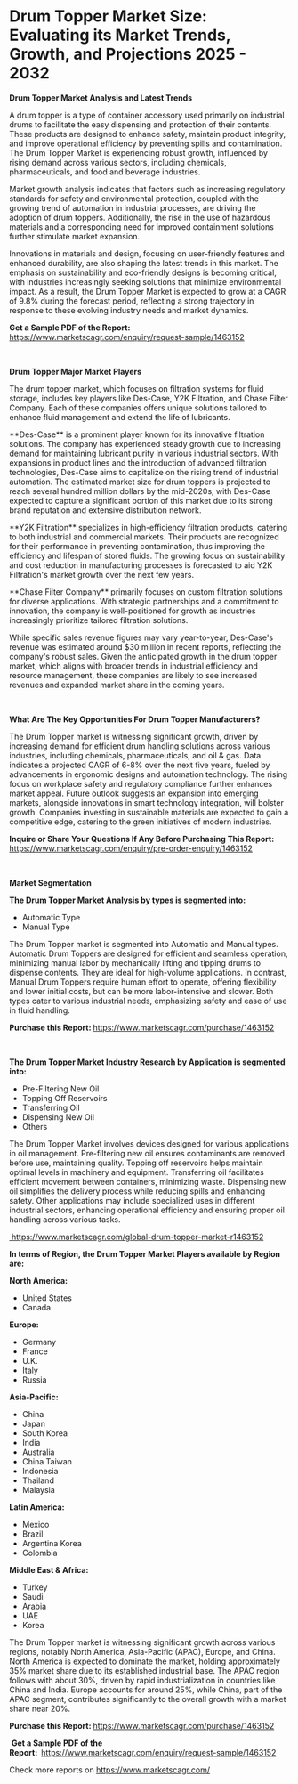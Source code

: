 <p><h1>Drum Topper Market Size: Evaluating its Market Trends, Growth, and Projections 2025 - 2032</h1></p><p><strong>Drum Topper Market Analysis and Latest Trends</strong></p>
<p><p>A drum topper is a type of container accessory used primarily on industrial drums to facilitate the easy dispensing and protection of their contents. These products are designed to enhance safety, maintain product integrity, and improve operational efficiency by preventing spills and contamination. The Drum Topper Market is experiencing robust growth, influenced by rising demand across various sectors, including chemicals, pharmaceuticals, and food and beverage industries.</p><p>Market growth analysis indicates that factors such as increasing regulatory standards for safety and environmental protection, coupled with the growing trend of automation in industrial processes, are driving the adoption of drum toppers. Additionally, the rise in the use of hazardous materials and a corresponding need for improved containment solutions further stimulate market expansion.</p><p>Innovations in materials and design, focusing on user-friendly features and enhanced durability, are also shaping the latest trends in this market. The emphasis on sustainability and eco-friendly designs is becoming critical, with industries increasingly seeking solutions that minimize environmental impact. As a result, the Drum Topper Market is expected to grow at a CAGR of 9.8% during the forecast period, reflecting a strong trajectory in response to these evolving industry needs and market dynamics.</p></p>
<p><strong>Get a Sample PDF of the Report:&nbsp;</strong> <a href="https://www.marketscagr.com/enquiry/request-sample/1463152?utm_campaign=3001&utm_medium=2&utm_source=Github&utm_content=ia&utm_term=09042025&utm_id=drum-topper">https://www.marketscagr.com/enquiry/request-sample/1463152</a></p>
<p>&nbsp;</p>
<p><strong>Drum Topper Major Market Players</strong></p>
<p><p>The drum topper market, which focuses on filtration systems for fluid storage, includes key players like Des-Case, Y2K Filtration, and Chase Filter Company. Each of these companies offers unique solutions tailored to enhance fluid management and extend the life of lubricants.</p><p>**Des-Case** is a prominent player known for its innovative filtration solutions. The company has experienced steady growth due to increasing demand for maintaining lubricant purity in various industrial sectors. With expansions in product lines and the introduction of advanced filtration technologies, Des-Case aims to capitalize on the rising trend of industrial automation. The estimated market size for drum toppers is projected to reach several hundred million dollars by the mid-2020s, with Des-Case expected to capture a significant portion of this market due to its strong brand reputation and extensive distribution network.</p><p>**Y2K Filtration** specializes in high-efficiency filtration products, catering to both industrial and commercial markets. Their products are recognized for their performance in preventing contamination, thus improving the efficiency and lifespan of stored fluids. The growing focus on sustainability and cost reduction in manufacturing processes is forecasted to aid Y2K Filtration's market growth over the next few years.</p><p>**Chase Filter Company** primarily focuses on custom filtration solutions for diverse applications. With strategic partnerships and a commitment to innovation, the company is well-positioned for growth as industries increasingly prioritize tailored filtration solutions. </p><p>While specific sales revenue figures may vary year-to-year, Des-Case's revenue was estimated around $30 million in recent reports, reflecting the company's robust sales. Given the anticipated growth in the drum topper market, which aligns with broader trends in industrial efficiency and resource management, these companies are likely to see increased revenues and expanded market share in the coming years.</p></p>
<p>&nbsp;</p>
<p><strong>What Are The Key Opportunities For Drum Topper Manufacturers?</strong></p>
<p><p>The Drum Topper market is witnessing significant growth, driven by increasing demand for efficient drum handling solutions across various industries, including chemicals, pharmaceuticals, and oil & gas. Data indicates a projected CAGR of 6-8% over the next five years, fueled by advancements in ergonomic designs and automation technology. The rising focus on workplace safety and regulatory compliance further enhances market appeal. Future outlook suggests an expansion into emerging markets, alongside innovations in smart technology integration, will bolster growth. Companies investing in sustainable materials are expected to gain a competitive edge, catering to the green initiatives of modern industries.</p></p>
<p><strong>Inquire or Share Your Questions If Any Before Purchasing This Report:</strong> <a href="https://www.marketscagr.com/enquiry/pre-order-enquiry/1463152?utm_campaign=3001&utm_medium=2&utm_source=Github&utm_content=ia&utm_term=09042025&utm_id=drum-topper">https://www.marketscagr.com/enquiry/pre-order-enquiry/1463152</a></p>
<p>&nbsp;</p>
<p><strong>Market Segmentation</strong></p>
<p><strong>The Drum Topper Market Analysis by types is segmented into:</strong></p>
<p><ul><li>Automatic Type</li><li>Manual Type</li></ul></p>
<p><p>The Drum Topper market is segmented into Automatic and Manual types. Automatic Drum Toppers are designed for efficient and seamless operation, minimizing manual labor by mechanically lifting and tipping drums to dispense contents. They are ideal for high-volume applications. In contrast, Manual Drum Toppers require human effort to operate, offering flexibility and lower initial costs, but can be more labor-intensive and slower. Both types cater to various industrial needs, emphasizing safety and ease of use in fluid handling.</p></p>
<p><strong>Purchase this Report:&nbsp;</strong><a href="https://www.marketscagr.com/purchase/1463152?utm_campaign=3001&utm_medium=2&utm_source=Github&utm_content=ia&utm_term=09042025&utm_id=drum-topper">https://www.marketscagr.com/purchase/1463152</a></p>
<p>&nbsp;</p>
<p><strong>The Drum Topper Market Industry Research by Application is segmented into:</strong></p>
<p><ul><li>Pre-Filtering New Oil</li><li>Topping Off Reservoirs</li><li>Transferring Oil</li><li>Dispensing New Oil</li><li>Others</li></ul></p>
<p><p>The Drum Topper Market involves devices designed for various applications in oil management. Pre-filtering new oil ensures contaminants are removed before use, maintaining quality. Topping off reservoirs helps maintain optimal levels in machinery and equipment. Transferring oil facilitates efficient movement between containers, minimizing waste. Dispensing new oil simplifies the delivery process while reducing spills and enhancing safety. Other applications may include specialized uses in different industrial sectors, enhancing operational efficiency and ensuring proper oil handling across various tasks.</p></p>
<p><a href="https://www.marketscagr.com/global-drum-topper-market-r1463152?utm_campaign=3001&utm_medium=2&utm_source=Github&utm_content=ia&utm_term=09042025&utm_id=drum-topper">&nbsp;https://www.marketscagr.com/global-drum-topper-market-r1463152</a></p>
<p><strong>In terms of Region, the Drum Topper Market Players available by Region are:</strong></p>
<p>
    <p> <strong> North America: </strong>
        <ul>
            <li>United States</li>
            <li>Canada</li>
        </ul>
        </p> 
    <p> <strong> Europe: </strong>
        <ul>
            <li>Germany</li>
            <li>France</li>
            <li>U.K.</li>
            <li>Italy</li>
            <li>Russia</li>
        </ul>
        </p> 
    <p> <strong> Asia-Pacific: </strong>
        <ul>
            <li>China</li>
            <li>Japan</li>
            <li>South Korea</li>
            <li>India</li>
            <li>Australia</li>
            <li>China Taiwan</li>
            <li>Indonesia</li>
            <li>Thailand</li>
            <li>Malaysia</li>
        </ul>
        </p> 
    <p> <strong> Latin America: </strong>
        <ul>
            <li>Mexico</li>
            <li>Brazil</li>
            <li>Argentina Korea</li>
            <li>Colombia</li>
        </ul>
        </p> 
    <p> <strong> Middle East & Africa: </strong>
        <ul>
            <li>Turkey</li>
            <li>Saudi</li>
            <li>Arabia</li>
            <li>UAE</li>
            <li>Korea</li>
        </ul>
    </p>
    </p>
<p><p>The Drum Topper market is witnessing significant growth across various regions, notably North America, Asia-Pacific (APAC), Europe, and China. North America is expected to dominate the market, holding approximately 35% market share due to its established industrial base. The APAC region follows with about 30%, driven by rapid industrialization in countries like China and India. Europe accounts for around 25%, while China, part of the APAC segment, contributes significantly to the overall growth with a market share near 20%.</p></p>
<p><strong>Purchase this Report: </strong><a href="https://www.marketscagr.com/purchase/1463152?utm_campaign=3001&utm_medium=2&utm_source=Github&utm_content=ia&utm_term=09042025&utm_id=drum-topper">https://www.marketscagr.com/purchase/1463152</a></p>
<p>&nbsp;<strong>Get a Sample PDF of the Report:&nbsp;&nbsp;</strong><a href="https://www.marketscagr.com/enquiry/request-sample/1463152?utm_campaign=3001&utm_medium=2&utm_source=Github&utm_content=ia&utm_term=09042025&utm_id=drum-topper">https://www.marketscagr.com/enquiry/request-sample/1463152</a></p>
<p><strong></strong></p>
<p>Check more reports on <a href="https://www.marketscagr.com/?utm_campaign=3001&utm_medium=2&utm_source=Github&utm_content=ia&utm_term=09042025&utm_id=drum-topper">https://www.marketscagr.com/</a></p>